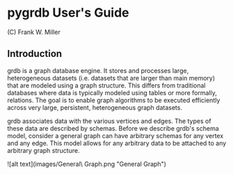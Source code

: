 pygrdb User's Guide
===================

(C) Frank W. Miller

Introduction
------------

grdb is a graph database engine.  It stores and processes large,
heterogeneous datasets (i.e. datasets that are larger than main memory)
that are modeled using a graph structure.  This differs from traditional
databases where data is typically modeled using tables or more formally,
relations.  The goal is to enable graph algorithms to be executed
efficiently across very large, persistent, heterogeneous graph datasets.

grdb associates data with the various vertices and edges.  The types of
these data are described by schemas.  Before we describe grdb's schema
model, consider a general graph can have arbitrary schemas for any vertex
and any edge.  This model allows for any arbitrary data to be attached to
any arbitrary graph structure.

![alt text](images/General\ Graph.png "General Graph")
